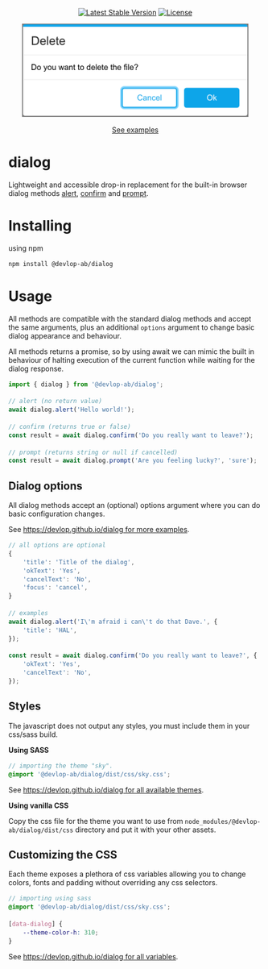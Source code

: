 <p align="center">
    <a href="https://www.npmjs.org/package/@devlop-ab/dialog"><img src="https://img.shields.io/npm/v/@devlop-ab/dialog.svg" alt="Latest Stable Version"></a>
    <a href="https://github.com/devlop/komponent/blob/main/LICENSE.md"><img src="https://img.shields.io/badge/license-MIT-green" alt="License"></a>
</p>

<p align="center">
    <img src="/assets/example.png" alt="Example of a confirm dialog" width="450">
</p>

<p align="center">
    <a href="https://devlop.github.io/dialog">See examples</a>
</p>

# dialog

Lightweight and accessible drop-in replacement for the built-in browser dialog methods 
[alert](https://developer.mozilla.org/en-US/docs/Web/API/Window/alert), 
[confirm](https://developer.mozilla.org/en-US/docs/Web/API/Window/confirm) and 
[prompt](https://developer.mozilla.org/en-US/docs/Web/API/Window/prompt).

# Installing

using npm

```bash
npm install @devlop-ab/dialog
```

# Usage

All methods are compatible with the standard dialog methods and accept the same arguments, 
plus an additional `options` argument to change basic dialog appearance and behaviour.

All methods returns a promise, so by using await we can mimic the built in behaviour of 
halting execution of the current function while waiting for the dialog response.

```javascript
import { dialog } from '@devlop-ab/dialog';

// alert (no return value)
await dialog.alert('Hello world!');

// confirm (returns true or false)
const result = await dialog.confirm('Do you really want to leave?');

// prompt (returns string or null if cancelled)
const result = await dialog.prompt('Are you feeling lucky?', 'sure');
```

## Dialog options

All dialog methods accept an (optional) options argument where you can do basic configuration changes.

See [https://devlop.github.io/dialog for more examples](https://devlop.github.io/dialog).

```javascript
// all options are optional
{
    'title': 'Title of the dialog',
    'okText': 'Yes',
    'cancelText': 'No',
    'focus': 'cancel',
}

// examples
await dialog.alert('I\'m afraid i can\'t do that Dave.', {
    'title': 'HAL',
});

const result = await dialog.confirm('Do you really want to leave?', {
    'okText': 'Yes', 
    'cancelText': 'No',
});
```

## Styles 

The javascript does not output any styles, you must include them in your css/sass build.

**Using SASS** 

```scss
// importing the theme "sky".
@import '@devlop-ab/dialog/dist/css/sky.css';
```

See [https://devlop.github.io/dialog for all available themes](https://devlop.github.io/dialog).

**Using vanilla CSS** 

Copy the css file for the theme you want to use from `node_modules/@devlop-ab/dialog/dist/css` directory and put it with your other assets.

## Customizing the CSS

Each theme exposes a plethora of css variables allowing you to change colors, fonts and padding without overriding any css selectors.

```scss
// importing using sass
@import '@devlop-ab/dialog/dist/css/sky.css';

[data-dialog] {
    --theme-color-h: 310;
}
```

See [https://devlop.github.io/dialog for all variables](https://devlop.github.io/dialog).
